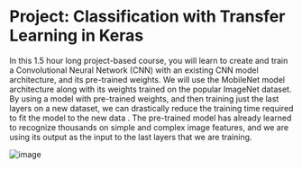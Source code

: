 # Project: Classification with Transfer Learning in Keras


In this 1.5 hour long project-based course, you will learn to create and train a Convolutional Neural Network (CNN) with an existing CNN model architecture, and its pre-trained weights. We will use the MobileNet model architecture along with its weights trained on the popular ImageNet dataset. By using a model with pre-trained weights, and then training just the last layers on a new dataset, we can drastically reduce the training time required to fit the model to the new data . The pre-trained model has already learned to recognize thousands on simple and complex image features, and we are using its output as the input to the last layers that we are training.

![image](https://nimbus-screenshots.s3.amazonaws.com/s/3a0185c47da013f3f64cfe37546ff73c.png)
